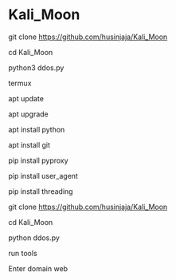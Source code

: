 # Kali_Moon


git clone https://github.com/husinjaja/Kali_Moon

cd Kali_Moon

python3 ddos.py 



termux 

apt update 

apt upgrade 

apt install python 

apt install git 

pip install pyproxy 

pip install user_agent 

pip install threading


git clone  https://github.com/husinjaja/Kali_Moon

cd Kali_Moon

python ddos.py 

run tools 

Enter domain web 


